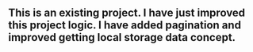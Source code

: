 ## This is an existing project. I have just improved this project logic. I have added pagination and improved getting local storage data concept.